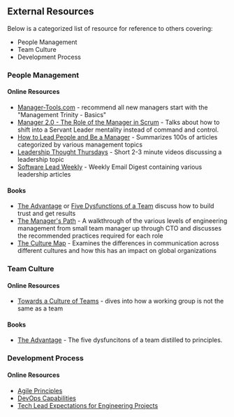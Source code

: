 ## External Resources
Below is a categorized list of resource for reference to others covering:
*  People Management
*  Team Culture
*  Development Process

### People Management

#### Online Resources

* [Manager-Tools.com](https://www.manager-tools.com/map-of-the-universe#11811) - recommend all new managers start with the "Management Trinity - Basics" 
* [Manager 2.0 - The Role of the Manager in Scrum](https://www.infoq.com/articles/scrum-management-deemer/) - Talks about how to shift into a Servant Leader mentality instead of command and control.
* [How to Lead People and Be a Manager](https://docs.google.com/document/d/1R1O0OEsQpZcBcLheRlomDrmR2tyEpdRNFnjbLALmbH4/edit#) - Summarizes 100s of articles categorized by various management topics
* [Leadership Thought Thursdays](https://www.linkedin.com/feed/hashtag/?keywords=leadershipthoughtthursday&highlightedUpdateUrns=urn%3Ali%3Aactivity%3A6704773175399596032) - Short 2-3 minute videos discussing a leadership topic
* [Software Lead Weekly](https://softwareleadweekly.com/) - Weekly Email Digest containing various leadership articles

#### Books

* [The Advantage](https://www.tablegroup.com/books/the-advantage/) or [Five Dysfunctions of a Team](https://www.tablegroup.com/books/dysfunctions/) discuss how to build trust and get results
* [The Manager's Path](https://www.oreilly.com/library/view/the-managers-path/9781491973882/) - A walkthrough of the various levels of engineering management from small team manager up through CTO and discusses the recommended practices required for each role
* [The Culture Map](https://erinmeyer.com/books/the-culture-map/) - Examines the differences in communication across different cultures and how this has an impact on global organizations

### Team Culture

#### Online Resources

* [Towards a Culture of Teams](https://agileoutloud.wordpress.com/2019/10/17/towards-a-culture-of-teams/) - dives into how a working group is not the same as a team

#### Books

* [The Advantage](https://www.tablegroup.com/books/the-advantage/) - The five dysfuncitons of a team distilled to principles. 

### Development Process

#### Online Resources

* [Agile Principles](https://agilemanifesto.org/principles.html)
* [DevOps Capabilities](https://www.devops-research.com/research.html#capabilities)
* [Tech Lead Expectations for Engineering Projects](https://docs.google.com/document/d/1kngKHUCS0DHNvZAO8PfkcsTD4Mq7b11L09RIaVpQnwI/edit#heading=h.dj481vc87f3)

